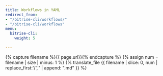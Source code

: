 ```yaml
---
title: Workflows in YAML
redirect_from:
- "/bitrise-cli/workflows/"
- "/bitrise-cli/workflows"
menu:
  bitrise-cli:
    weight: 5

---
```

{% capture filename %}{{ page.url}}{% endcapture %}
{% assign num = filename | size | minus: 1 %}
{% translate_file {{ filename | slice: 0, num | replace_first:'/','' | append: ".md" }} %}
